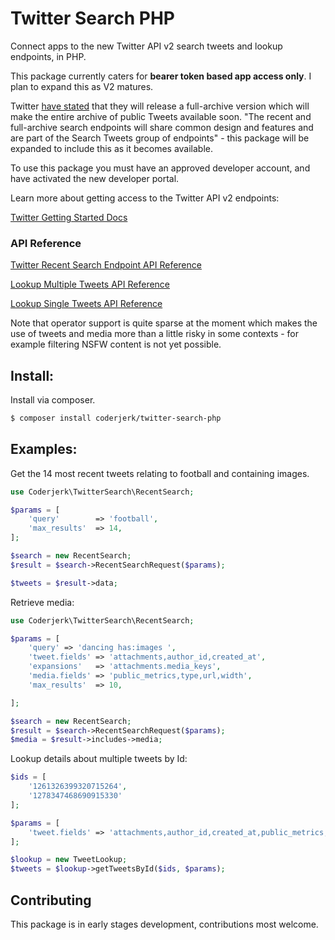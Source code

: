 # Twitter Search PHP

Connect apps to the new Twitter API v2 search tweets and lookup endpoints, in PHP.

This package currently caters for **bearer token based app access only**. I plan to expand this as V2 matures.

Twitter [have stated](https://developer.twitter.com/en/docs/twitter-api/tweets/search/introduction) that they will release a full-archive version which will make the entire archive of public Tweets available soon. "The recent and full-archive search endpoints will share common design and features and are part of the Search Tweets group of endpoints" - this package will be expanded to include this as it becomes available.

To use this package you must have an approved developer account, and have activated the new developer portal.

Learn more about getting access to the Twitter API v2 endpoints:

[Twitter Getting Started Docs](https://developer.twitter.com/en/docs/twitter-api/getting-started/guide)

### API Reference

[Twitter Recent Search Endpoint API Reference](https://developer.twitter.com/en/docs/twitter-api/tweets/search/api-reference/get-tweets-search-recent)

[Lookup Multiple Tweets API Reference](https://developer.twitter.com/en/docs/twitter-api/tweets/lookup/api-reference/get-tweets)

[Lookup Single Tweets API Reference](https://developer.twitter.com/en/docs/twitter-api/tweets/lookup/api-reference/get-tweets-id)

Note that operator support is quite sparse at the moment which makes the use of tweets and media more than a little risky in some contexts - for example filtering NSFW content is not yet possible.

## Install:

Install via composer.

```bash
$ composer install coderjerk/twitter-search-php
```

## Examples:

Get the 14 most recent tweets relating to football and containing images.

```php
use Coderjerk\TwitterSearch\RecentSearch;

$params = [
    'query'        => 'football',
    'max_results'  => 14,
];

$search = new RecentSearch;
$result = $search->RecentSearchRequest($params);

$tweets = $result->data;

```

Retrieve media:

```php
use Coderjerk\TwitterSearch\RecentSearch;

$params = [
    'query' => 'dancing has:images ',
    'tweet.fields' => 'attachments,author_id,created_at',
    'expansions'   => 'attachments.media_keys',
    'media.fields' => 'public_metrics,type,url,width',
    'max_results'  => 10,

];

$search = new RecentSearch;
$result = $search->RecentSearchRequest($params);
$media = $result->includes->media;

```

Lookup details about multiple tweets by Id:

```php
$ids = [
    '1261326399320715264',
    '1278347468690915330'
];

$params = [
    'tweet.fields' => 'attachments,author_id,created_at,public_metrics,source'
];

$lookup = new TweetLookup;
$tweets = $lookup->getTweetsById($ids, $params);
```

## Contributing

This package is in early stages development, contributions most welcome.
